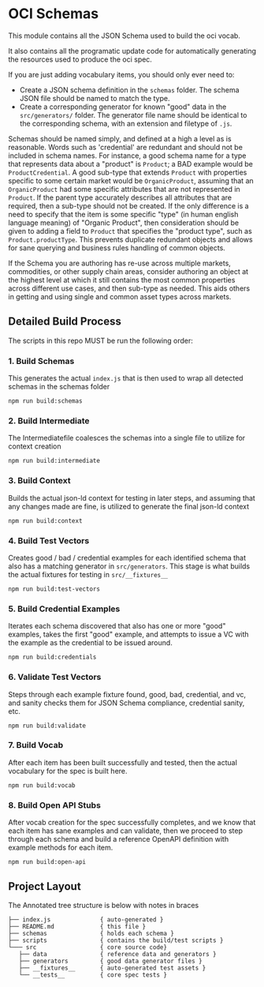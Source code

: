 # OCI Schemas

This module contains all the JSON Schema used to build the oci vocab.

It also contains all the programatic update code for automatically generating the resources used to produce the oci spec.

If you are just adding vocabulary items, you should only ever need to:
- Create a JSON schema definition in the `schemas` folder. The schema JSON file should be named to match the type.
- Create a corresponding generator for known "good" data in the `src/generators/` folder.  The generator file name should be identical to the corresponding schema, with an extension and filetype of `.js`.

Schemas should be named simply, and defined at a high a level as is reasonable.  Words such as 'credential' are redundant and should not be included in schema names.  For instance, a good schema name for a type that represents data about a "product" is `Product`; a BAD example would be `ProductCredential`.  A good sub-type that extends `Product` with properties specific to some certain market would be `OrganicProduct`, assuming that an `OrganicProduct` had some specific attributes that are not represented in `Product`.  If the parent type accurately describes all attributes that are required, then a sub-type should not be created. If the only difference is a need to specify that the item is some specific "type" (in human english language meaning) of "Organic Product", then consideration should be given to adding a field to `Product` that specifies the "product type", such as `Product.productType`.  This prevents duplicate redundant objects and allows for sane querying and business rules handling of common objects. 

If the Schema you are authoring has re-use across multiple markets, commodities, or other supply chain areas, consider authoring an object at the highest level at which it still contains the most common properties across different use cases, and then sub-type as needed.  This aids others in getting and using single and common asset types across markets.

## Detailed Build Process

The scripts in this repo MUST be run the following order:

### 1. Build Schemas

This generates the actual `index.js` that is then used to wrap all detected schemas in the schemas folder
```
npm run build:schemas
```

### 2. Build Intermediate

The Intermediatefile coalesces the schemas into a single file to utilize for context creation 
```
npm run build:intermediate
```

### 3. Build Context

Builds the actual json-ld context for testing in later steps, and assuming that any changes made are fine, is utilized to generate the final json-ld context
```
npm run build:context
```

### 4. Build Test Vectors

Creates good / bad / credential examples for each identified schema that also has a matching generator in `src/generators`. This stage is what builds the actual fixtures for testing in `src/__fixtures__`
```
npm run build:test-vectors
```

### 5. Build Credential Examples

Iterates each schema discovered that also has one or more "good" examples, takes the first "good" example, and attempts to issue a VC with the example as the credential to be issued around.
```
npm run build:credentials
```

### 6. Validate Test Vectors

Steps through each example fixture found, good, bad, credential, and vc, and sanity checks them for JSON Schema compliance, credential sanity, etc.
```
npm run build:validate
```

### 7. Build Vocab

After each item has been built successfully and tested, then the actual vocabulary for the spec is built here.
```
npm run build:vocab
```

### 8. Build Open API Stubs

After vocab creation for the spec successfully completes, and we know that each item has sane examples and can validate, then we proceed to step through each schema and build a reference OpenAPI definition with example methods for each item. 
```
npm run build:open-api
```


## Project Layout

The Annotated tree structure is below with notes in braces
```
├── index.js              { auto-generated }
├── README.md             { this file }
├── schemas               { holds each schema }
├── scripts               { contains the build/test scripts }
└─── src                  { core source code}
   ├── data               { reference data and generators }
   ├── generators         { good data generator files }
   ├── __fixtures__       { auto-generated test assets }
   └── __tests__          { core spec tests }
````

